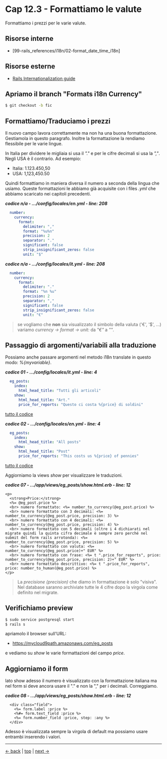 # <a name="top"></a> Cap 12.3 - Formattiamo le valute

Formattiamo i prezzi per le varie valute.



## Risorse interne

- [99-rails_references/i18n/02-format_date_time_i18n]



## Risorse esterne

- [Rails Internationalization guide](https://guides.rubyonrails.org/i18n.html)



## Apriamo il branch "Formats i18n Currency"

```bash
$ git checkout -b fic
```



## Formattiamo/Traduciamo i prezzi

Il nuovo campo lavora correttamente ma non ha una buona formattazione. 
Gestiamola in questo paragrafo. 
Inoltre la formattazione la rendiamo flessibile per le varie lingue.

In Italia per dividere le migliaia si usa il *"."* e per le cifre decimali si usa la *","*. 
Negli USA è il contrario. Ad esempio:

- Italia: 1.123.450,50
- USA: 1,123,450.50

Quindi formattiamo in maniera diversa il numero a seconda della lingua che usiamo.
Queste formattazioni le abbiamo già acquisite con i files *.yml* che abbiamo scaricato nei capitoli precedenti.

***codice n/a - .../config/locales/en.yml - line: 208***

```yaml
  number:
    currency:
      format:
        delimiter: ","
        format: "%u%n"
        precision: 2
        separator: "."
        significant: false
        strip_insignificant_zeros: false
        unit: "$"
```

***codice n/a - .../config/locales/it.yml - line: 208***

```yaml
  number:
    currency:
      format:
        delimiter: "."
        format: "%n %u"
        precision: 2
        separator: ","
        significant: false
        strip_insignificant_zeros: false
        unit: "€"
```

> se vogliamo che **non** sia visualizzato il simbolo della valuta ('€', '$', ...) variamo *currency -> format -> unit:* da *"€"* a *""*.



## Passaggio di argomenti/variabili alla traduzione

Possiamo anche passare argomenti nel metodo i18n translate in questo modo: *%{myvariable}*.

***codice 01 - .../config/locales/it.yml - line: 4***

```yaml
  eg_posts:
    index:
      html_head_title: "Tutti gli articoli"
    show:
      html_head_title: "Art."
      price_for_reports: "Questo ci costa %{price} di soldini"
```

[tutto il codice](https://github.com/flaviobordonidev/leanpubabrandnewcms/blob/master/01-base/12-format_i18n/04_01-config-locales-it.yml)


***codice 02 - .../config/locales/en.yml - line: 4***

```yaml
  eg_posts:
    index:
      html_head_title: "All posts"
    show:
      html_head_title: "Post"
      price_for_reports: "This costs us %{price} of pennies"
```

[tutto il codice](https://github.com/flaviobordonidev/leanpubabrandnewcms/blob/master/01-base/12-format_i18n/04_02-config-locales-en.yml)



Aggiorniamo la views *show* per visualizzare le traduzioni.

***codice 07 - .../app/views/eg_posts/show.html.erb - line: 12***

```html+erb
<p>
  <strong>Price:</strong>
  <%= @eg_post.price %>
  <br> numero formattato: <%= number_to_currency(@eg_post.price) %>
  <br> numero formattato con 3 decimali: <%= number_to_currency(@eg_post.price, precision: 3) %>
  <br> numero formattato con 4 decimali: <%= number_to_currency(@eg_post.price, precision: 4) %>
  <br> numero formattato con 5 decimali (oltre i 4 dichiarati nel migrate quindi la quinta cifra decimale è sempre zero perché nel submit del form rails arrotonda): <%= number_to_currency(@eg_post.price, precision: 5) %>
  <br> numero formattato con valuta: <%= number_to_currency(@eg_post.price)+" EUR" %>
  <br> numero formattato con frase: <%= t ".price_for_reports", price: number_to_currency(@eg_post.price, precision: 2)+" EUR" %>
  <br> numero formattato descrittivo: <%= t ".price_for_reports", price: number_to_human(@eg_post.price) %>
</p>
```

> La *precisione (precision)* che diamo in formattazione è solo "visiva". <br/>
> Nel database saranno archiviate tutte le 4 cifre dopo la virgola come definito nel migrate.



## Verifichiamo preview

```bash
$ sudo service postgresql start
$ rails s
```

apriamolo il browser sull'URL:

- https://mycloud9path.amazonaws.com/eg_posts

e vediamo su *show* le varie formattazioni del campo *price*.



## Aggiorniamo il form

lato show adesso il numero è visualizzato con la formattazione italiana ma nel form si deve ancora usare il "." e non la "," per i decimali. Correggiamo.

***codice 08 - .../app/views/eg_posts/show.html.erb - line: 12***

```html+erb
  <div class="field">
    <%= form.label :price %>
    <%#= form.text_field :price %>
    <%= form.number_field :price, step: :any %>
  </div>
```

Adesso è visualizzata sempre la virgola di default ma possiamo usare entrambi inserendo i valori.



---

[<- back](https://github.com/flaviobordonidev/leanpubabrandnewcms/blob/master/01-base/09-manage_users/03-browser_tab_title_users-it.md)
 | [top](#top) |
[next ->](https://github.com/flaviobordonidev/leanpubabrandnewcms/blob/master/01-base/10-users_i18n/02-users_form_i18n-it.md)
